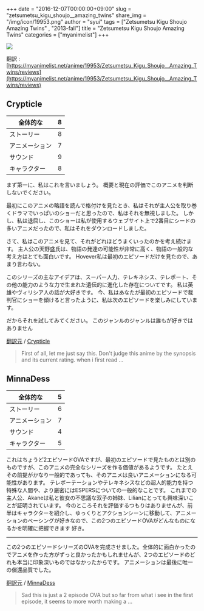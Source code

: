 +++
date = "2016-12-07T00:00:00+09:00"
slug = "zetsumetsu_kigu_shoujo__amazing_twins"
share_img = "/img/icon/19953.png"
author = "syui"
tags = ["Zetsumetsu Kigu Shoujo Amazing Twins" , "2013-fall"]
title = "Zetsumetsu Kigu Shoujo Amazing Twins"
categories = ["myanimelist"]
+++

![](https://myanimelist.cdn-dena.com/images/anime/7/57269.jpg)


<!--more-->

翻訳 : [https://myanimelist.net/anime/19953/Zetsumetsu_Kigu_Shoujo__Amazing_Twins/reviews](https://myanimelist.net/anime/19953/Zetsumetsu_Kigu_Shoujo__Amazing_Twins/reviews)


## Crypticle



全体的な|  8
--- | ---
ストーリー|  8
アニメーション|  7
サウンド|  9
キャラクター|  8

まず第一に、私はこれを言いましょう。 概要と現在の評価でこのアニメを判断しないでください。

最初にこのアニメの略語を読んで格付けを見たとき、私はそれが主人公を取り巻くドラマでいっぱいのショーだと思ったので、私はそれを無視しました。 しかし、私は退屈し、このショーは私が使用するウェブサイト上で2番目にシードの多いアニメだったので、私はそれをダウンロードしました。

さて、私はこのアニメを見て、それがどれほどうまくいったのかを考え続けます。 主人公の天野盛氏は、物語の発達の可能性が非常に高く、物語の一般的な考え方はとても面白いです。  Hovever私は最初のエピソードだけを見たので、あまり言わない。

このシリーズの主なアイデアは、スーパー人力、テレキネシス、テレポート、その他の能力のような力で生まれた遺伝的に進化した存在についてです。 私は英雄やヴィリシア人の話が大好きです。 今、私はあなたが最初のエピソードで裁判官にショーを傾けると言ったように、私は次のエピソードを楽しみにしています。

だからそれを試してみてください。 このジャンルのジャンルは誰もが好きではありません

[翻訳元](https://myanimelist.net/reviews.php?id=126331) / [Crypticle](https://myanimelist.net/profile/Crypticle/reviews)


> First of all, let me just say this. Don't judge this anime by the synopsis and its current rating.    when i first read ...

## MinnaDess



全体的な|  5
--- | ---
ストーリー|  6
アニメーション|  7
サウンド|  4
キャラクター|  5

これはちょうど2エピソードOVAですが、最初のエピソードで見たものとは別のものですが、このアニメの完全なシリーズを作る価値があるようです。 たとえその前提がかなり一般的であっても、そのアニメは良いアニメーションになる可能性があります。 テレポーテーションやテレキネシスなどの超人的能力を持つ特殊な人間や、より厳密にはESPERSについての一般的なことです。 これまでの主人公、Akaneは私と彼女の不思議な双子の姉妹、Lilianにとっても興味深いことが証明されています。 今のところそれを評価するつもりはありませんが、前半はキャラクターを紹介し、ゆっくりとアクションシーンに移動して、アニメーションのペーシングが好きなので、この2つのエピソードOVAがどんなものになるかを明確に把握できます 好き。
--------------------------------------------------  -----------------------------------------------
この2つのエピソードシリーズのOVAを完成させました。全体的に面白かったのでアニメを作った方がずっと良かったかもしれませんが、2つのエピソードのどれも本当に印象深いものではなかったからです。
アニメーションは最後に唯一の償還品質でした。

[翻訳元](https://myanimelist.net/reviews.php?id=126575) / [MinnaDess](https://myanimelist.net/profile/MinnaDess/reviews)


> Sad this is just a 2 episode OVA but so far from what i see in the first episode, it seems to more worth making a ...
